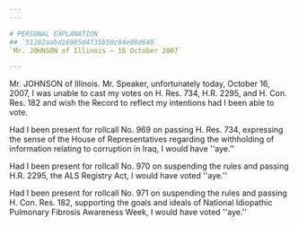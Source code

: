 ```yaml
---
---

# PERSONAL EXPLANATION
## `51282aabd16985d4f35b50c04e00d640`
`Mr. JOHNSON of Illinois — 16 October 2007`

---
```



Mr. JOHNSON of Illinois. Mr. Speaker, unfortunately today, October 
16, 2007, I was unable to cast my votes on H. Res. 734, H.R. 2295, and 
H. Con. Res. 182 and wish the Record to reflect my intentions had I 
been able to vote.

Had I been present for rollcall No. 969 on passing H. Res. 734, 
expressing the sense of the House of Representatives regarding the 
withholding of information relating to corruption in Iraq, I would have 
''aye.''

Had I been present for rollcall No. 970 on suspending the rules and 
passing H.R. 2295, the ALS Registry Act, I would have voted ''aye.''

Had I been present for rollcall No. 971 on suspending the rules and 
passing H. Con. Res. 182, supporting the goals and ideals of National 
Idiopathic Pulmonary Fibrosis Awareness Week, I would have voted 
''aye.''
